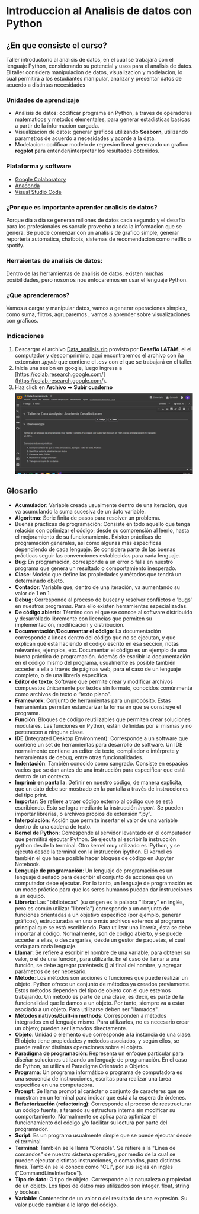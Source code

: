 # Introduccion al Analisis de datos con Python

## ¿En que consiste el curso?
Taller introductorio al analisis de datos, en el cual se trabajará con el lenguaje Python, considerando su potencial y usos para el analisis de datos. El taller considera manipulacion de datos, visualizacion y modelacion, lo cual permitirá a los estudiantes manipular, analizar y presentar datos de acuerdo a distintas necesidades

### Unidades de aprendizaje
* Análisis de datos: codificar programa en Python, a traves de operadores matematicos y metodos elementales, para generar estadisticas basicas a partir de la informacion cargada.
* Visualizacion de datos: generar graficos utilizando **Seaborn**, utilizando parametros de acuerdo a necesidades y acorde a la data.
* Modelacion: codificar modelo de regresion lineal generando un grafico **regplot** para entender/interpretar los resultados obtenidos.

### Plataforma y software
* [Google Colaboratory](https://colab.research.google.com/)
* [Anaconda](https://www.anaconda.com/)
* [Visual Studio Code](https://code.visualstudio.com/)

### ¿Por que es importante aprender analisis de datos?
Porque dia a dia se generan millones de datos cada segundo y el desafio para los profesionales es sacrale provecho a toda la informacion que se genera. Se puede comenzar con un analisis de grafico simple, generar reporteria automatica, chatbots, sistemas de recomendacion como netflix o spotify.

### Herraientas de analisis de datos:
Dentro de las herramientas de analisis de datos, existen muchas posibilidades, pero nosorros nos enfocaremos en usar el lenguaje Python.

### ¿Que aprenderemos?
Vamos a cargar y manipular datos, vamos a generar operaciones simples, como suma, filtros, agruparemos , vamos a aprender sobre visualizaciones con graficos.

### Indicaciones
1. Descargar el archivo [Data_analisis.zip](./Data%20Analysis.zip) provisto por **Desafio LATAM**, el el computador y descomprimirlo, aqui encontraremos  el archivo con ña extemsion *.ipynb* que contiene el *.csv* con el que se trabajará en el taller.
2. Inicia una sesion en google, luego ingresa a [https://colab.research.google.com/](https://colab.research.google.com/).
3. Haz click en **Archivo** :arrow_right: **Subir cuaderno**
![alt text](image.png)

## Glosario
* **Acumulador**: Variable creada usualmente dentro de una iteración, que va acumulando la suma sucesiva de un dato variable.
* **Algoritmo**: Serie finita de pasos para resolver un problema. 
* Buenas prácticas de programación: Consiste en todo aquello que tenga relación con optimizar el código; desde su comprensión al leerlo, hasta el mejoramiento de su funcionamiento. Existen prácticas de programación generales, así como algunas más específicas dependiendo de cada lenguaje. Se considera parte de las buenas prácticas seguir las convenciones establecidas para cada lenguaje. 
* **Bug**: En programación, corresponde a un error o falla en nuestro programa que genera un resultado o comportamiento inesperado. 
* **Clase**: Modelo que define las propiedades y métodos que tendrá un determinado objeto. 
* **Contador**: Variable que, dentro de una iteración, va aumentando su valor de 1 en 1. 
* **Debug**: Corresponde al proceso de buscar y resolver conflictos o 'bugs' en nuestros programas. Para ello existen herramientas especializadas. 
* **De código abierto**: Término con el que se conoce al software distribuido y desarrollado libremente con licencias que permiten su implementación, modificación y distribución. 
* **Documentación/Documentar el código**: La documentación corresponde a líneas dentro del código que no se ejecutan, y que explican qué está haciendo el código escrito en esa sección, notas relevantes, ejemplos, etc. Documentar el código es un ejemplo de una buena práctica de programación. Además de escribir la documentación en el código mismo del programa, usualmente es posible también acceder a ella a través de páginas web, para el caso de un lenguaje completo, o de una librería específica. 
* **Editor de texto**: Software que permite crear y modificar archivos compuestos únicamente por textos sin formato, conocidos comúnmente como archivos de texto o “texto plano”. 
* **Framework**: Conjunto de herramientas para un propósito. Estas herramientas permiten estandarizar la forma en que se construye el programa.
* **Función**: Bloques de código reutilizables que permiten crear soluciones modulares. Las funciones en Python, están definidas por sí mismas y no pertenecen a ninguna clase. 
* **IDE** (Integrated Desktop Environment): Corresponde a un software que contiene un set de herramientas para desarrollo de software. Un IDE normalmente contiene un editor de texto, compilador o intérprete y herramientas de debug, entre otras funcionalidades. 
* **Indentación**: También conocido como sangrado. Consiste en espacios vacíos que se dan antes de una instrucción para especificar que está dentro de un contexto. 
* **Imprimir en pantalla**: Definir en nuestro código, de manera explícita, que un dato debe ser mostrado en la pantalla a través de instrucciones del tipo print. 
* **Importar**: Se refiere a traer código externo al código que se está escribiendo. Esto se logra mediante la instrucción *import*. Se pueden importar librerías, o archivos propios de extensión “.py”. 
* **Interpolación**: Acción que permite insertar el valor de una variable dentro de una cadena de texto. 
* **Kernel de Python**: Corresponde al servidor levantado en el computador que permitirá ejecutar Python. Se ejecuta al escribir la instrucción python desde la terminal. Otro kernel muy utilizado es IPython, y se ejecuta desde la terminal con la instrucción ipython. El kernel es también el que hace posible hacer bloques de código en Jupyter Notebook. 
* **Lenguaje de programación**: Un lenguaje de programación es un lenguaje diseñado para describir el conjunto de acciones que un computador debe ejecutar. Por lo tanto, un lenguaje de programación es un modo práctico para que los seres humanos puedan dar instrucciones a un equipo. 
* **Librería**: Las "bibliotecas" (su origen es la palabra "library" en inglés, pero es común utilizar "librería") corresponde a un conjunto de funciones orientadas a un objetivo específico (por ejemplo, generar gráficos), estructuradas en uno o más archivos externos al programa principal que se está escribiendo. Para utilizar una librería, ésta se debe importar al código. Normalmente, son de código abierto, y se puede acceder a ellas, o descargarlas, desde un gestor de paquetes, el cual varía para cada lenguaje. 
* **Llamar**: Se refiere a escribir el nombre de una variable, para obtener su valor, o el de una función, para utilizarla. En el caso de llamar a una función, se debe agregar paréntesis () al final del nombre, y agregar parámetros de ser necesario.
* **Método**: Los métodos son acciones o funciones que puede realizar un objeto. Python ofrece un conjunto de métodos ya creados previamente. Estos métodos dependen del tipo de objeto con el que estemos trabajando. Un método es parte de una clase, es decir, es parte de la funcionalidad que le damos a un objeto. Por tanto, siempre va a estar asociado a un objeto. Para utilizarse deben ser "llamados".
* **Métodos nativos/Built-in methods**: Corresponden a métodos integrados en el lenguaje mismo. Para utilizarlos, no es necesario crear un objeto; pueden ser llamados directamente. 
* **Objeto**: Unidad o elemento que corresponde a la instancia de una clase. El objeto tiene propiedades y métodos asociados, y según ellos, se puede realizar distintas operaciones sobre el objeto. 
* **Paradigma de programación**: Representa un enfoque particular para diseñar soluciones utilizando un lenguaje de programación. En el caso de Python, se utiliza el Paradigma Orientado a Objetos. 
* **Programa**: Un programa informático o programa de computadora es una secuencia de instrucciones, escritas para realizar una tarea específica en una computadora. 
* **Prompt**: Se llama prompt al carácter o conjunto de caracteres que se muestran en un terminal para indicar que está a la espera de órdenes. 
* **Refactorización (refactoring)**: Corresponde al proceso de reestructurar un código fuente, alterando su estructura interna sin modificar su comportamiento. Normalmente se aplica para optimizar el funcionamiento del código y/o facilitar su lectura por parte del programador. 
* **Script**: Es un programa usualmente simple que se puede ejecutar desde el terminal. 
* **Terminal**: También se le llama "Consola". Se refiere a la "Línea de comandos" de nuestro sistema operativo, por medio de la cual se pueden ejecutar distintas instrucciones, o comandos, para distintos fines. También se le conoce como "CLI", por sus siglas en inglés ("CommandLineInterface"). 
* **Tipo de dato**: O tipo de objeto. Corresponde a la naturaleza o propiedad de un objeto. Los tipos de datos más utilizados son integer, float, string y boolean. 
* **Variable**: Contenedor de un valor o del resultado de una expresión. Su valor puede cambiar a lo largo del código.

